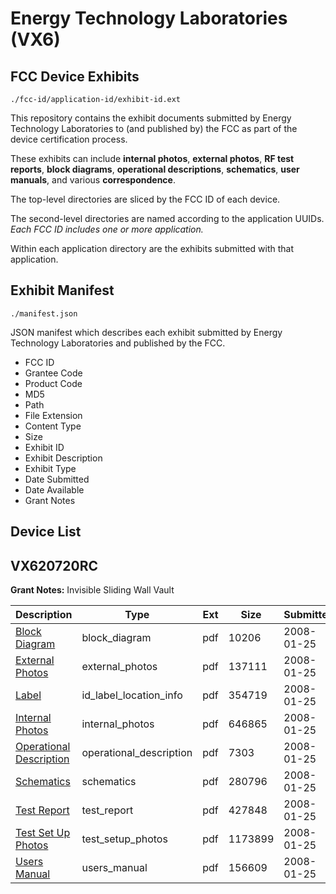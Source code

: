 # Energy Technology Laboratories (VX6)
## FCC Device Exhibits

```
./fcc-id/application-id/exhibit-id.ext
```

This repository contains the exhibit documents submitted by Energy Technology Laboratories to (and published by) the FCC as part of the device certification process.

These exhibits can include **internal photos**, **external photos**, **RF test reports**, **block diagrams**, **operational descriptions**, **schematics**, **user manuals**, and various **correspondence**.

The top-level directories are sliced by the FCC ID of each device.

The second-level directories are named according to the application UUIDs. *Each FCC ID includes one or more application.*

Within each application directory are the exhibits submitted with that application. 

## Exhibit Manifest

```
./manifest.json
```

JSON manifest which describes each exhibit submitted by Energy Technology Laboratories and published by the FCC.

- FCC ID
- Grantee Code
- Product Code
- MD5
- Path
- File Extension
- Content Type
- Size
- Exhibit ID
- Exhibit Description
- Exhibit Type
- Date Submitted
- Date Available
- Grant Notes

## Device List
## VX620720RC
**Grant Notes:** Invisible Sliding Wall Vault

| Description | Type | Ext | Size | Submitted | Available |
| ----------- | ---- | --- | ---- | --------- | --------- |
| [Block Diagram](VX620720RC/538a455811a00b865f67b32b102ee107/894158.pdf) | block_diagram | pdf | 10206 | 2008-01-25 | 2008-01-25 |
| [External Photos](VX620720RC/538a455811a00b865f67b32b102ee107/894160.pdf) | external_photos | pdf | 137111 | 2008-01-25 | 2008-01-25 |
| [Label](VX620720RC/538a455811a00b865f67b32b102ee107/894161.pdf) | id_label_location_info | pdf | 354719 | 2008-01-25 | 2008-01-25 |
| [Internal Photos](VX620720RC/538a455811a00b865f67b32b102ee107/894162.pdf) | internal_photos | pdf | 646865 | 2008-01-25 | 2008-01-25 |
| [Operational Description](VX620720RC/538a455811a00b865f67b32b102ee107/894163.pdf) | operational_description | pdf | 7303 | 2008-01-25 | 2008-01-25 |
| [Schematics](VX620720RC/538a455811a00b865f67b32b102ee107/894159.pdf) | schematics | pdf | 280796 | 2008-01-25 | 2008-01-25 |
| [Test Report](VX620720RC/538a455811a00b865f67b32b102ee107/894157.pdf) | test_report | pdf | 427848 | 2008-01-25 | 2008-01-25 |
| [Test Set Up Photos](VX620720RC/538a455811a00b865f67b32b102ee107/894164.pdf) | test_setup_photos | pdf | 1173899 | 2008-01-25 | 2008-01-25 |
| [Users Manual](VX620720RC/538a455811a00b865f67b32b102ee107/894165.pdf) | users_manual | pdf | 156609 | 2008-01-25 | 2008-01-25 |
